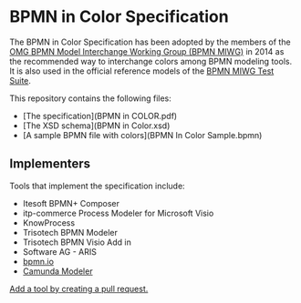 # BPMN in Color Specification

The BPMN in Color Specification has been adopted by the members of the [OMG BPMN Model Interchange Working Group (BPMN MIWG)](http://www.omgwiki.org/bpmn-miwg/) in 2014 as the recommended way to interchange colors among BPMN modeling tools. It is also used in the official reference models of the [BPMN MIWG Test Suite](https://github.com/bpmn-miwg/bpmn-miwg-test-suite).

This repository contains the following files:

- [The specification](BPMN in COLOR.pdf)
- [The XSD schema](BPMN in Color.xsd)
- [A sample BPMN file with colors](BPMN In Color Sample.bpmn)

## Implementers

Tools that implement the specification include:

- Itesoft BPMN+ Composer
- itp-commerce Process Modeler for Microsoft Visio
- KnowProcess
- Trisotech BPMN Modeler
- Trisotech BPMN Visio Add in
- Software AG - ARIS
- [bpmn.io](https://bpmn.io/)
- [Camunda Modeler](https://camunda.com/modeler)

[Add a tool by creating a pull request.](https://github.com/bpmn-miwg/bpmn-in-color/edit/master/README.md)
